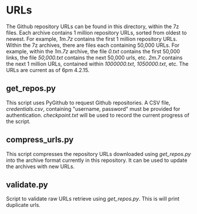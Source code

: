 # URLs

The Github repository URLs can be found in this directory, within the 7z files. Each archive contains 1 million repository URLs, sorted from oldest to newest. For example, _1m.7z_ contains the first 1 million repository URLs. Within the 7z archives, there are files each containing 50,000 URLs. For example, within the _1m.7z_ archive, the file _0.txt_ contains the first 50,000 links, the file _50,000.txt_ contains the next 50,000 urls, etc. _2m.7_ contains the next 1 million URLs, contained within _1000000.txt_, _1050000.txt_, etc. The URLs are current as of 6pm 4.2.15.

## get_repos.py

This script uses PyGithub to request Github repositories. A CSV file, _credentials.csv_, containing "username, password" must be provided for authentication. _checkpoint.txt_ will be used to record the current progress of the script.

## compress_urls.py

This script compresses the repository URLs downloaded using _get_repos.py_ into the archive format currently in this repository. It can be used to update the archives with new URLs.

## validate.py

Script to validate raw URLs retrieve using _get_repos.py_. This is will print duplicate urls.

